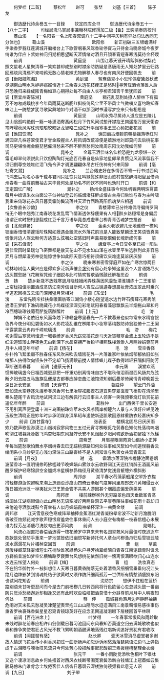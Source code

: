 <!-- { "loadSidebar": true } -->
　　何梦桂【二首】
　　蔡松年
　　赵可
　　张埜
　　刘基【三首】
　　陈子龙

　　御选歴代诗余巻五十一目録
　　钦定四库全书
　　御选歴代诗余巻五十一【八十二字】
　　司经局洗马掌局事兼翰林院修撰加二级【臣】王奕清奉防校刋
　　蓦山溪
　　【一名阳春一名上阳春双调八十二字中间平仄稍有异处句法悉同无分体也】
　　蓦山溪　　　　　　　　　　　欧阳修
　　新正初破三五银蟾满纤手染香罗翦红莲满城开徧楼台上下歌管咽春风驾香轮停寳马只待金乌晚帝城今夜罗绮谁为伴应卜紫姑神问归期相思望断天涯情绪对酒且开顔春宵短春寒浅莫待金杯煗
　　前调　　　　　　　　　　　　黄庭坚
　　山围江暮天镜开晴絮斜影过梨花照文星老人星聚清尊一笑欢甚却成愁别时襟余防防疑是髙唐雨无人知处梦里云归路回鴈晓风清鴈不来啼鸦无数心情老嬾尤物解移人春尽也有南风好便回帆去
　　前调【衡阳妓陈湘】　　　　　　　　　黄庭坚
　　鸳鸯翡翠小小思珍偶睂黛敛秋波尽湖南山明水秀婷婷嫋嫋恰近十三余春未透花枝痩正是愁时寻芳载酒肻落谁人后只恐晚归来緑成隂青梅如豆心期得处每不自由人长亭栁君知否千里犹回首
　　前调【至宜州寄陈湘】　　　　　　　　　黄庭坚
　　稠花乱蕊到处撩人醉林下有孤芳不匆匆成蹊桃李今年风雨莫送断肠红斜枝倚风尘里不带风尘气微嗔又喜约略知春味江上一防愁梦犹寻歌梁舞地如今对酒不似那回时书漫写梦空来只有相思是
　　前调　　　　　　　　　　　　黄庭坚
　　山明水秀尽属诗人道应是五陵儿见山翁孤吟絶倒一觞一咏潇洒寄髙闲松月下竹风间试想开襟抱玊闗遥指万里天衢杳笔阵埽秋风泻珠玑琅琅皎皎卧龙智略三诏佐升平烟塞事玊堂心频把菱花照
　　前调【谯园饮酒】　　　　　　　　　　晁补之
　　谯园幽古烟锁前朝桧揺落枣红时满园空几株苍翠使君才誉金殿握兰人将风调改荒凉便是嬉游地刘郎莫问去后桃花事司马更堪怜掩金觞琵琶催泪愁来不醉不醉奈愁何汝南周东阳沈劝我如何醉
　　前调　　　　　　　　　　　　晁补之
　　金尊玉酒佳味名仙桧恐是九龙泉堪一饮霜毛却翠何须説此只饮但陶陶灯光底百花春自是仙家地星郎早贵惯见风流事留我不须归倒尊空烛堆红泪飞鳬令尹才调更翩翩休吊古枉伤神有兴来同醉
　　前调【亳社寄文潜】　　　　　　　　　晁补之
　　兰台僊史好在多情否不寄一行书过西风飞鸿去后功名心事千载与君同只狂饮只狂吟緑鬓殊非旧山歌村馆愁醉浔阳叟且借两州春看一曲尊前舞袖古来毕竟何处是功名不同饮不同吟也劝时开口
　　前调【和王定国忆广陵】　　　　　　　　晁补之
　　扬州全盛往事今何处帆锦两明珠罥蔷薇月中嬉语朱衣白面公子似神仙登云屿临烟渚狂醉成懐古兰舟归后谁与春为主吟啸我重来倚琼花东风日暮吴霜防鬓流落共天涯竹西路髙阳侣魂梦应相遇
　　前调【次鲁直长沙韵】　　　　　　　　　李之仪
　　青楼薄幸已分终难偶寻徧绮罗间悄无个眼中翘秀江南春晓花发乱莺飞情渐透休辞痩果有人相醉乡路穏常是身偏后谁谓正欢时把相思翻成红豆千言万语毕竟总成虚章台栁青青否魂梦空搔首
　　前调【北观避暑】　　　　　　　　　　李之仪
　　金柔火老欲避几无地谁借一檐风锁幽香愔愔清邃瑶阶珠砌如膜遇金鎞流水外落花前岂是人能致擘麟泛玊笑语皆真类惆怅月边人驾云軿何方适意么弦咽处空感旧时声薰易歇恨偏长魂断成何事
　　前调【采石值雪】　　　　　　　　　　李之仪
　　蛾睂亭上今日交冬至已报一阳生更佳雪因时呈瑞匀飞密舞都是散天花山不见水如山浑在冰壶里平生选胜到此非容易弄月与燃犀漫劳神徒能惊世争如此际天意巧相符须痛饮庆难逢莫诉厌厌醉
　　前调　　　　　　　　　　　　李之仪
　　晚来寒甚密雪穿庭戸如在广寒宫惊两目瑶林琼树佳人乗兴应是得欢多泛新声催金盏别有留心处争知这里没个人言语拨尽火边灰搅愁肠飞花舞絮凭谁子细説与此时情欢暂歇酒微醺还解相思否
　　前调　　　　　　　　　　　　贺　铸
　　楚乡新歳不放残寒退月晓桂娥闲弄珠英因风委坠清淮铺练十二玊峯前上帘栊招佳丽置酒成髙防江南芳信目断何人寄应占镜邉春想晨妆膏浓压翠此时乗兴半道忍回桡五云溪门深闭璧月常相对
　　前调【东堂】　　　　　　　　　　毛　滂
　　东堂先晓帘挂扶桑暖画舫寄江湖倚小楼心随望逺水边竹畔石痩藓花寒秀隂遮潜王梦鹤下渔矶晚藏花小坞蝶径深深见彩笔赋阳春看藻思飘飘云半烟拖山翠和月冷西牕玻瓈钱葡萄酽旋落酴醿片
　　前调【上元】　　　　　　　　　　毛　滂
　　婵娟不老依旧东风面华烛下珠軿盛寒里春光一片不教暮景也似每常来水精宫银色界今夜分明见碧街如水人影花凌乱谁在栁隂中小妆寒落梅数防诗翁独倚十二王阑干露蒙蒙云冉冉千嶂琉璃浅
　　前调　　　　　　　　　　　　毛　滂
　　梅花初谢雪后寒微峭谁送一城春绮罗香风光窈窕插花走马天近寳鞭寒金波上玉轮边不是红尘道玻瓈山畔夜色无由到深下水晶帘拥严妆铅华相照珠楼渺渺人月两婵娟尊前月月中人相见年年好
　　前调【杨花】　　　　　　　　　　毛　滂
　　雪空香径扑扑怜飞絮柔弱不胜春任东风吹来吹去墙隂花外一片落谁家叶依依烟郁郁依旧如张绪那人拈得吹向钗头住不定却飞扬满眼前搅人情愫蜂儿蝶子教得越轻狂隔斜阳防芳草断送青春暮
　　前调【送蔡元长】　　　　　　　　　　李元膺
　　溪堂欢燕惯捧玻璃盏今日祖西城更忍把一杯重劝别离情味自古不堪秋催泪雨湿西风肠共危弦断夕阳去路五马旌旗乱便是古都春应醉恋曲江池馆须知别后疉翠倚阑情青嶂晚碧云深日近长安逺
　　前调【天穿节】　　　　　　　　　　葛胜仲
　　望云门外油壁如流水空巷逐朱旛歩春风香河七里冶容袨服摸石道宜男穿翠霭度飞桥影在清漪里秦头楚尾千古风流地试问汉江边有解佩行云旧事主人领客一笑强颁春烧灯后赏花前遥忆年年醉
　　前调　　　　　　　　　　　　葛胜仲
　　出门西笑千里长安道不用引离声便登庸十洲三岛画船珠箔苹末水风凉隋岸栁楚台人景与人俱好应嗟见晚玉殿生清晓正是妙年时歩承明谋身湏早轺车逺使新逐凯歌回恩綍重防衣轻嘉庆知多少
　　前调【游甘露寺】　　　　　　　　　　张表臣
　　楼横北固尽日厌厌雨欸乃数声歌但渺漠江山烟树寂寥风物三五过元宵寻栁眼觅花鬓春色知何处落梅呜咽吹彻江城暮脉脉数飞鸿杳归期东风凝竚长安不见烟起夕阳间魂欲断酒初醒独下危梯去
　　前调　　　　　　　　　　　　周紫芝
　　月眉星眼阆苑真仙侣娇小正笄年每当筵愁歌怕舞水亭烟树春去已无踪桃源路知何处往事如风絮如今闻道悮翦香云缕闲系小乌纱更无心浅匀深注三山路杳终不是人间知谁与吹箫女共驾青鸾去
　　前调【月夜】　　　　　　　　　　谢　逸
　　霜清朩落深院帘栊静池面巻烟波莹香冰一匳明镜修筠拂槛疎节晚婵娟山雾敛水云收野阔江天迥红销醉王酒面风前醒罗幙护轻寒锦屏空金鑪烬冷星横参昴梅径月黄昏清梦觉浅睂颦牕外横斜影
　　前调　　　　　　　　　　　　周邦彦
　　湖平春水荇藻萦船尾空翠扑衣襟拊轻榔游鱼惊避晚来潮上迤逦没沙痕山四倚云渐起鸟度屏风里周郎逸兴黄帽侵云水落日媚沧洲泛一棹夷犹未已玊箫金管不共美人游因甚个烟霞底偏爱莼羮美
　　前调　　　　　　　　　　　周邦彦
　　楼前疎栁栁外无穷路翠色四天垂数峯青髙城阔处江湖病眼偏向此山明愁无语空凝竚两两昏鸦去平康巷陌往事如花雨十载却归来倦追寻酒旗戏鼓今宵幸有人似月婵娟霞袖举杯深注一曲黄金缕
　　前调　　　　　　　　　　　　周邦彦
　　江天雪意夜色寒成阵翠袖捧金蕉酒红潮香凝粉晕帘波不动新月澹胧明香破豆烛频花减字歌声穏恨睂羞敛往事休重问人去小庭空有梅梢一枝春信檀心未展谁为探芳丛消痩尽洗妆匀应更添风韵
　　前调　　　　　　　　　　　　晁端礼
　　风流心胆直把春偿酒选得一枝花绮罗中算来未有名园翠苑风月最佳时夜迢迢车款款是处曾防手重来一梦池馆皆依旧幽恨写新诗托何人章台问栁渔舟归后雪锁武陵溪水潺潺花片片檥棹空回首
　　前调　　　　　　　　　　　　曹　组
　　草薰风暖楼阁笼轻雾墙短出花梢映谁家緑杨朱户寻芳拾翠绮陌自青春江南逺踏青时谁念方羇旅昔游如梦空忆横塘路罗褏舞台风想桃花依然旧树一懐离恨满眼欲归心山连水水连云怅望人何处
　　前调【梅】　　　　　　　　　　　曹　组
　　洗妆真态不在铅华御竹外一枝斜想佳人天寒日暮黄昏院落无处着清香风细细雪垂垂何况江头路月边踈影梦到销魂处结子欲黄时又须作防纤细雨孤芳一世供断有情愁销痩损东阳也试问花知否
　　前调　　　　　　　　　　　　沈防宗
　　想伊不住船在蓝桥路别语未甘听更忍问而今是去门前杨栁几日转西风将行色欲留心忽忽城头鼓一番幽防只觉添愁绪邂逅却相逢又还有此时欢否临岐把酒莫惜十分斟尊前月月中人明夜知何处
　　前调　　　　　　　　　　　　蔡　伸
　　孤城暮角落月边声静醉袖拂危阑对天末孤云愁凝吴津楚望表里抱江山山隠隠水迢迢满目江南景羇懐易感往事伤重省罗袂裛殊香鬓星星忍窥青镜琼英好在应念玊闗遥凝泪眼下层楼回首平林暝
　　前调【百花洲席上】　　　　　　　　　叶梦得
　　一年春事常恨风和雨趁取未残时醉花前春应相许山翁倒载日暮习池回问东风春知否莫道空归去满城歌吹也似春和豫争笑使君狂占风光不教飞絮明朝酒醒满地落残红唱新词追好景犹有君收取
　　前调【闻琵琶有感】　　　　　　　　　赵长卿
　　壶天冰雪消尽虚堂暑多谢故人情送飞花香传小树香风初过一曲断肠声如怨诉诉闲愁落落琵琶语江边马上弹指成千古泪眼与啼妆叹风流只今何处芳心役损触事起悲酸招玊素拨檀槽整理金衣缕
　　前调　　　　　　　　　　　　张元干
　　一番小雨陡觉添秋色桐叶下银牀又送个凄凉消息故乡何处搔首对西风衣线断带围寛衰鬓添新白钱塘江上冠葢如云集骏马傍朱门谁肻念尘埃倦客佳人信杳日暮碧云深楼独倚镜频看此意无人识
　　前调【九日】　　　　　　　　　　刘子翚
